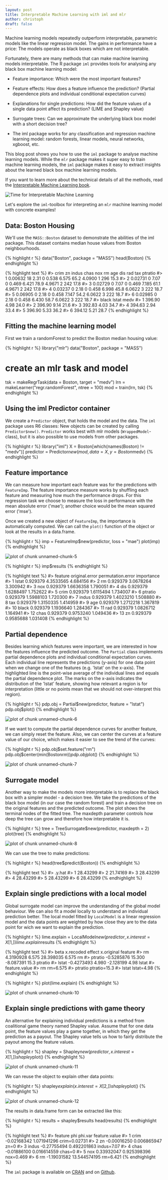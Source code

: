 ```yaml
---
layout: post
title: Interpretable Machine Learning with iml and mlr
author: christoph
draft: false 
---
```




Machine learning models repeatedly outperform interpretable, parametric models like the linear regression model. 
The gains in performance have a price: The models operate as black boxes which are not interpretable.

Fortunately, there are many methods that can make machine learning models interpretable. 
The R package `iml` provides tools for analysing any black box machine learning model:

<!--more-->
* Feature importance: Which were the most important features?

* Feature effects: How does a feature influence the prediction? (Partial dependence plots and individual conditional expectation curves)

* Explanations for single predictions: How did the feature values of a single data point affect its prediction?  (LIME and Shapley value)

* Surrogate trees: Can we approximate the underlying black box model with a short decision tree?

* The iml package works for any classification and regression machine learning model: random forests, linear models, neural networks, xgboost, etc.

This blog post shows you how to use the `iml` package to analyse machine learning models. 
While the `mlr` package makes it super easy to train machine learning models, the `iml` package makes it easy to extract insights about the learned black box machine learning models.

If you want to learn more about the technical details of all the methods, read the [Interpretable Machine Learning book]( https://christophm.github.io/interpretable-ml-book/agnostic.html).

![Time for Interpretable Machine Learning](../images/2018-04-27-interpretable-machine-learning-iml-and-mlr/iml-bear.jpg)

Let's explore the `iml`-toolbox for interpreting an `mlr` machine learning model with concrete examples!

## Data: Boston Housing

We'll use the `MASS::Boston` dataset to demonstrate the abilities of the iml package. This dataset contains median house values from Boston neighbourhoods. 


{% highlight r %}
data("Boston", package  = "MASS")
head(Boston)
{% endhighlight %}



{% highlight text %}
#>      crim zn indus chas   nox    rm  age    dis rad tax ptratio
#> 1 0.00632 18  2.31    0 0.538 6.575 65.2 4.0900   1 296    15.3
#> 2 0.02731  0  7.07    0 0.469 6.421 78.9 4.9671   2 242    17.8
#> 3 0.02729  0  7.07    0 0.469 7.185 61.1 4.9671   2 242    17.8
#> 4 0.03237  0  2.18    0 0.458 6.998 45.8 6.0622   3 222    18.7
#> 5 0.06905  0  2.18    0 0.458 7.147 54.2 6.0622   3 222    18.7
#> 6 0.02985  0  2.18    0 0.458 6.430 58.7 6.0622   3 222    18.7
#>    black lstat medv
#> 1 396.90  4.98 24.0
#> 2 396.90  9.14 21.6
#> 3 392.83  4.03 34.7
#> 4 394.63  2.94 33.4
#> 5 396.90  5.33 36.2
#> 6 394.12  5.21 28.7
{% endhighlight %}


## Fitting the machine learning model

First we train a randomForest to predict the Boston median housing value:


{% highlight r %}
library("mlr")
data("Boston", package  = "MASS")

# create an mlr task and model
tsk = makeRegrTask(data = Boston, target = "medv")
lrn = makeLearner("regr.randomForest", ntree = 100)
mod = train(lrn, tsk)
{% endhighlight %}

## Using the iml Predictor container

We create a `Predictor` object, that holds the model and the data. The `iml` package uses R6 classes: New objects can be created by calling `Predictor$new()`.
`Predictor` works best with mlr models (`WrappedModel`-class), but it is also possible to use models from other packages.


{% highlight r %}
library("iml")
X = Boston[which(names(Boston) != "medv")]
predictor = Predictor$new(mod, data = X, y = Boston$medv)
{% endhighlight %}


## Feature importance

We can measure how important each feature was for the predictions with `FeatureImp`. The feature importance measure works by shuffling each feature and measuring how much the performance drops. For this regression task we choose to measure the loss in performance with the mean absolute error ('mae'); another choice would be the  mean squared error ('mse').


Once we created a new object of `FeatureImp`, the importance is automatically computed. 
We can call the `plot()` function of the object or look at the results in a data.frame.

{% highlight r %}
imp = FeatureImp$new(predictor, loss = "mae")
plot(imp)
{% endhighlight %}

![plot of chunk unnamed-chunk-5](/figures/2018-04-27-interpretable-machine-learning-iml-and-mlr/unnamed-chunk-5-1.svg)

{% highlight r %}
imp$results
{% endhighlight %}



{% highlight text %}
#>    feature original.error permutation.error importance
#> 1    lstat       0.929379         4.3533565   4.684156
#> 2       rm       0.929379         3.0678264   3.300942
#> 3      nox       0.929379         1.6636358   1.790051
#> 4      dis       0.929379         1.6288497   1.752622
#> 5     crim       0.929379         1.6115494   1.734007
#> 6  ptratio       0.929379         1.5988103   1.720300
#> 7    indus       0.929379         1.4023210   1.508880
#> 8      tax       0.929379         1.3150335   1.414959
#> 9      age       0.929379         1.2712218   1.367819
#> 10   black       0.929379         1.1936640   1.284367
#> 11     rad       0.929379         1.0826712   1.164941
#> 12    chas       0.929379         0.9753240   1.049436
#> 13      zn       0.929379         0.9585688   1.031408
{% endhighlight %}

## Partial dependence

Besides learning which features were important, we are interested in how the features influence the predicted outcome. The `Partial` class implements partial dependence plots and individual conditional expectation curves. Each individual line represents the predictions (y-axis) for one data point when we change one of the features (e.g. 'lstat' on the x-axis). The highlighted line is the point-wise average of the individual lines and equals the partial dependence plot. The marks on the x-axis indicates the distribution of the 'lstat' feature, showing how relevant a region is for interpretation (little or no points mean that we should not over-interpret this region).


{% highlight r %}
pdp.obj = Partial$new(predictor, feature = "lstat")
pdp.obj$plot()
{% endhighlight %}

![plot of chunk unnamed-chunk-6](/figures/2018-04-27-interpretable-machine-learning-iml-and-mlr/unnamed-chunk-6-1.svg)

If we want to compute the partial dependence curves for another feature, we can simply reset the feature.
Also, we can center the curves at a feature value of our choice, which makes it easier to see the trend of the curves:


{% highlight r %}
pdp.obj$set.feature("rm")
pdp.obj$center(min(Boston$rm))
pdp.obj$plot()
{% endhighlight %}

![plot of chunk unnamed-chunk-7](/figures/2018-04-27-interpretable-machine-learning-iml-and-mlr/unnamed-chunk-7-1.svg)

## Surrogate model
Another way to make the models more interpretable is to replace the black box with a simpler model - a decision tree. We take the predictions of the black box model (in our case the random forest) and train a decision tree on the original features and the predicted outcome. 
The plot shows the terminal nodes of the fitted tree.
The maxdepth parameter controls how deep the tree can grow and therefore how interpretable it is.

{% highlight r %}
tree = TreeSurrogate$new(predictor, maxdepth = 2)
plot(tree)
{% endhighlight %}

![plot of chunk unnamed-chunk-8](/figures/2018-04-27-interpretable-machine-learning-iml-and-mlr/unnamed-chunk-8-1.svg)


We can use the tree to make predictions:


{% highlight r %}
head(tree$predict(Boston))
{% endhighlight %}



{% highlight text %}
#>     .y.hat
#> 1 28.43299
#> 2 21.74169
#> 3 28.43299
#> 4 28.43299
#> 5 28.43299
#> 6 28.43299
{% endhighlight %}

## Explain single predictions with a local model
Global surrogate model can improve the understanding of the global model behaviour. 
We can also fit a model locally to understand an individual prediction better. The local model fitted by `LocalModel` is a linear regression model and the data points are weighted by how close they are to the data point for wich we want to explain the prediction.


{% highlight r %}
lime.explain = LocalModel$new(predictor, x.interest = X[1,])
lime.explain$results
{% endhighlight %}



{% highlight text %}
#>               beta x.recoded    effect x.original feature
#> rm       4.3190928     6.575 28.398035      6.575      rm
#> ptratio -0.5285876    15.300 -8.087391       15.3 ptratio
#> lstat   -0.4273493     4.980 -2.128199       4.98   lstat
#>         feature.value
#> rm           rm=6.575
#> ptratio  ptratio=15.3
#> lstat      lstat=4.98
{% endhighlight %}



{% highlight r %}
plot(lime.explain)
{% endhighlight %}

![plot of chunk unnamed-chunk-10](/figures/2018-04-27-interpretable-machine-learning-iml-and-mlr/unnamed-chunk-10-1.svg)

## Explain single predictions with game theory
An alternative for explaining individual predictions is a method from coalitional game theory named Shapley value.
Assume that for one data point, the feature values play a game together, in which they get the prediction as a payout. The Shapley value tells us how to fairly distribute the payout among the feature values.



{% highlight r %}
shapley = Shapley$new(predictor, x.interest = X[1,])
shapley$plot()
{% endhighlight %}

![plot of chunk unnamed-chunk-11](/figures/2018-04-27-interpretable-machine-learning-iml-and-mlr/unnamed-chunk-11-1.svg)

We can reuse the object to explain other data points:


{% highlight r %}
shapley$explain(x.interest = X[2,])
shapley$plot()
{% endhighlight %}

![plot of chunk unnamed-chunk-12](/figures/2018-04-27-interpretable-machine-learning-iml-and-mlr/unnamed-chunk-12-1.svg)

The results in data.frame form can be extracted like this:


{% highlight r %}
results = shapley$results
head(results)
{% endhighlight %}



{% highlight text %}
#>   feature         phi      phi.var feature.value
#> 1    crim -0.02168342  1.071941296  crim=0.02731
#> 2      zn -0.00016250  0.006865947          zn=0
#> 3   indus -0.27755494  0.492201863    indus=7.07
#> 4    chas -0.01886100  0.016614559        chas=0
#> 5     nox  0.33932047  0.925398396     nox=0.469
#> 6      rm -1.19031582 13.544574195      rm=6.421
{% endhighlight %}

The `iml` package is available on [CRAN](https://cran.r-project.org/web/packages/iml/index.html) and on [Github](https://github.com/christophM/iml).
